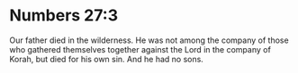 # Numbers 27:3

Our father died in the wilderness. He was not among the company of those who gathered themselves together against the Lord in the company of Korah, but died for his own sin. And he had no sons.
